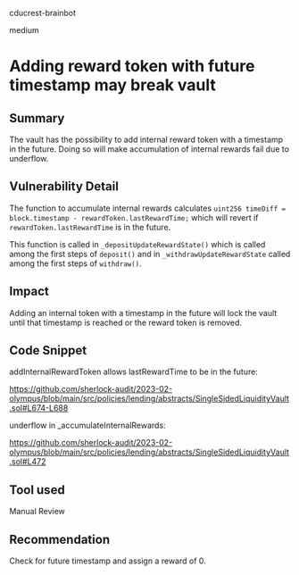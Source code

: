 cducrest-brainbot

medium

# Adding reward token with future timestamp may break vault

## Summary

The vault has the possibility to add internal reward token with a timestamp in the future. Doing so will make accumulation of internal rewards fail due to underflow.

## Vulnerability Detail

The function to accumulate internal rewards calculates `uint256 timeDiff = block.timestamp - rewardToken.lastRewardTime;` which will revert if `rewardToken.lastRewardTime` is in the future.

This function is called in `_depositUpdateRewardState()` which is called among the first steps of `deposit()` and in `_withdrawUpdateRewardState` called among the first steps of `withdraw()`. 

## Impact

Adding an internal token with a timestamp in the future will lock the vault until that timestamp is reached or the reward token is removed.

## Code Snippet

addInternalRewardToken allows lastRewardTime to be in the future:

https://github.com/sherlock-audit/2023-02-olympus/blob/main/src/policies/lending/abstracts/SingleSidedLiquidityVault.sol#L674-L688

underflow in _accumulateInternalRewards:

https://github.com/sherlock-audit/2023-02-olympus/blob/main/src/policies/lending/abstracts/SingleSidedLiquidityVault.sol#L472

## Tool used

Manual Review

## Recommendation

Check for future timestamp and assign a reward of 0.
